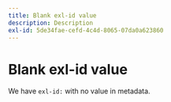 ```yaml
---
title: Blank exl-id value
description: Description
exl-id: 5de34fae-cefd-4c4d-8065-07da0a623860
---
```

# Blank exl-id value

We have `exl-id:` with no value in metadata.
